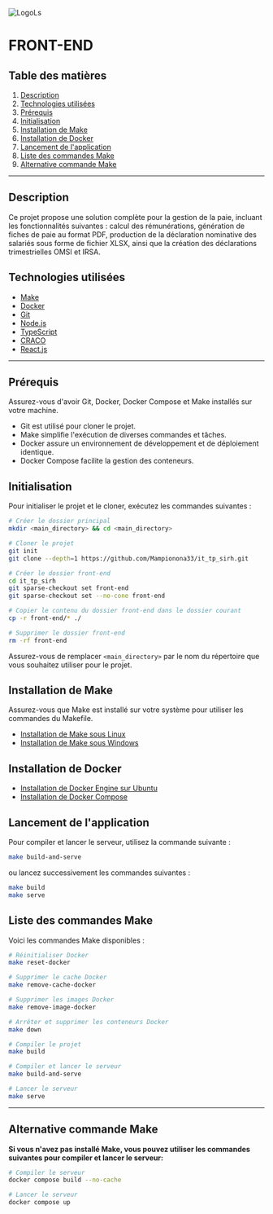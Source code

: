 ![LogoLs](https://github.com/Mampionona33/it_tp_sirh/assets/50689325/7f6496d8-c43b-4c98-b7eb-7d863c20e34e)

# FRONT-END

## Table des matières

1. [Description](#description)
2. [Technologies utilisées](#technologies-utilisées)
3. [Prérequis](#prerequis)
4. [Initialisation](#initialisation)
5. [Installation de Make](#installation-de-make)
6. [Installation de Docker](#installation-de-docker)
7. [Lancement de l'application](#lancement-de-lapplication)
8. [Liste des commandes Make](#liste-des-commandes-make)
9. [Alternative commande Make](#alternative-commande-make)

---

<div id='description'/>

## Description

Ce projet propose une solution complète pour la gestion de la paie, incluant les fonctionnalités suivantes : calcul des rémunérations, génération de fiches de paie au format PDF, production de la déclaration nominative des salariés sous forme de fichier XLSX, ainsi que la création des déclarations trimestrielles OMSI et IRSA.

<div id='technologies-utilisées'/>

## Technologies utilisées

- [Make](https://makefiletutorial.com/)
- [Docker](https://www.docker.com/)
- [Git](https://git-scm.com/)
- [Node.js](https://nodejs.org/en/)
- [TypeScript](https://www.typescriptlang.org/)
- [CRACO](https://github.com/gsoft-inc/craco)
- [React.js](https://reactjs.org/)

---

<div id="prerequis"/>

## Prérequis

Assurez-vous d'avoir Git, Docker, Docker Compose et Make installés sur votre machine.

- Git est utilisé pour cloner le projet.
- Make simplifie l'exécution de diverses commandes et tâches.
- Docker assure un environnement de développement et de déploiement identique.
- Docker Compose facilite la gestion des conteneurs.

<div id='initialisation'/>

## Initialisation

Pour initialiser le projet et le cloner, exécutez les commandes suivantes :

```bash
# Créer le dossier principal
mkdir <main_directory> && cd <main_directory>

# Cloner le projet
git init
git clone --depth=1 https://github.com/Mampionona33/it_tp_sirh.git

# Créer le dossier front-end
cd it_tp_sirh
git sparse-checkout set front-end
git sparse-checkout set --no-cone front-end

# Copier le contenu du dossier front-end dans le dossier courant
cp -r front-end/* ./

# Supprimer le dossier front-end
rm -rf front-end
```

Assurez-vous de remplacer `<main_directory>` par le nom du répertoire que vous souhaitez utiliser pour le projet.

<div id='installation-de-make'/>

## Installation de Make

Assurez-vous que Make est installé sur votre système pour utiliser les commandes du Makefile.

- [Installation de Make sous Linux](https://www.geeksforgeeks.org/how-to-install-make-on-ubuntu/)
- [Installation de Make sous Windows](https://gnuwin32.sourceforge.net/packages/make.htm)

<div id="installation-de-docker"/>

## Installation de Docker

- [Installation de Docker Engine sur Ubuntu](https://docs.docker.com/engine/install/ubuntu/)
- [Installation de Docker Compose](https://docs.docker.com/compose/install/)

<div id='lancement-de-lapplication'/>

## Lancement de l'application

Pour compiler et lancer le serveur, utilisez la commande suivante :

```bash
make build-and-serve
```

ou lancez successivement les commandes suivantes :

```bash
make build
make serve
```

<div id="liste-des-commandes-make"/>

## Liste des commandes Make

Voici les commandes Make disponibles :

```bash
# Réinitialiser Docker
make reset-docker
```

```bash
# Supprimer le cache Docker
make remove-cache-docker
```

```bash
# Supprimer les images Docker
make remove-image-docker
```

```bash
# Arrêter et supprimer les conteneurs Docker
make down
```

```bash
# Compiler le projet
make build
```

```bash
# Compiler et lancer le serveur
make build-and-serve
```

```bash
# Lancer le serveur
make serve
```

---

<div id='alternative-commande-make'/>

## Alternative commande Make

**Si vous n'avez pas installé Make, vous pouvez utiliser les commandes suivantes pour compiler et lancer le serveur:**

```bash
# Compiler le serveur
docker compose build --no-cache
```

```bash
# Lancer le serveur
docker compose up
```
